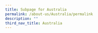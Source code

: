 ```yaml
---
title: Subpage for Australia
permalink: /about-us/Australia/permalink
description: ""
third_nav_title: Australia
---
```

